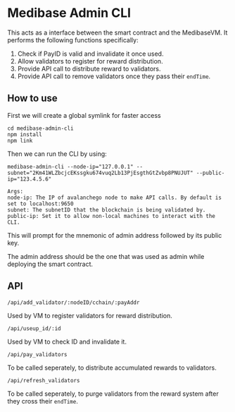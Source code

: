# Medibase Admin CLI
This acts as a interface between the smart contract and the MedibaseVM. It performs the following functions specifically:

1. Check if PayID is valid and invalidate it once used.
2. Allow validators to register for reward distribution.
3. Provide API call to distribute reward to validators.
4. Provide API call to remove validators once they pass their `endTime`.


## How to use
First we will create a global symlink for faster access
```
cd medibase-admin-cli
npm install
npm link
```
Then we can run the CLI by using:
```
medibase-admin-cli --node-ip="127.0.0.1" --subnet="2Km41WLZbcjcEKssgku674vuq2Lb13PjEsgthGtZvbp8PNUJUT" --public-ip="123.4.5.6"
```
```
Args:
node-ip: The IP of avalanchego node to make API calls. By default is set to localhost:9650
subnet: The subnetID that the blockchain is being validated by.
public-ip: Set it to allow non-local machines to interact with the CLI.  
```
This will prompt for the mnemonic of admin address followed by its public key.

The admin address should be the one that was used as admin while deploying the smart contract.
## API 
```
/api/add_validator/:nodeID/cchain/:payAddr
```
Used by VM to register validators for reward distribution.

```
/api/useup_id/:id
```
Used by VM to check ID and invalidate it.

```
/api/pay_validators
```
To be called seperately, to distribute accumulated rewards to validators.

```
/api/refresh_validators
```
To be called seperately, to purge validators from the reward system after they cross their `endTime`.
